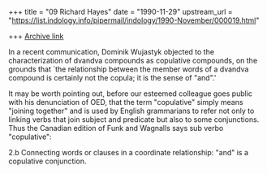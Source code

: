 +++
title = "09 Richard Hayes"
date = "1990-11-29"
upstream_url = "https://list.indology.info/pipermail/indology/1990-November/000019.html"

+++
[Archive link](https://list.indology.info/pipermail/indology/1990-November/000019.html)


In a recent communication, Dominik Wujastyk objected to the
characterization of dvandva compounds as copulative compounds, on
the grounds that `the relationship between the member words of a
dvandva compound is certainly not the copula; it is the sense of
"and".'

It may be worth pointing out, before our esteemed colleague goes
public with his denunciation of OED, that the term "copulative"
simply means "joining together" and is used by English grammarians
to refer not only to linking verbs that join subject and predicate
but also to some conjunctions. Thus the Canadian edition of Funk and
Wagnalls says sub verbo "copulative":

2.b Connecting words or clauses in a coordinate relationship: "and"
is a copulative conjunction.




